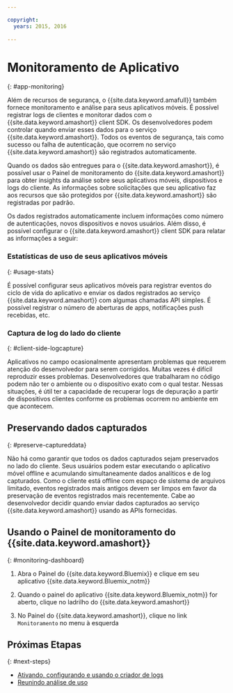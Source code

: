 ```yaml
---

copyright:
  years: 2015, 2016
  
---
```


# Monitoramento de Aplicativo
{: #app-monitoring}

Além de recursos de segurança, o {{site.data.keyword.amafull}} também fornece monitoramento e análise para seus aplicativos móveis. É possível registrar logs de clientes e monitorar dados com o {{site.data.keyword.amashort}} client SDK. Os desenvolvedores podem controlar quando enviar esses dados para o serviço {{site.data.keyword.amashort}}. Todos os eventos de segurança, tais como sucesso ou falha de autenticação, que ocorrem no serviço {{site.data.keyword.amashort}} são registrados automaticamente.

Quando os dados são entregues para o {{site.data.keyword.amashort}}, é possível usar o Painel de monitoramento do {{site.data.keyword.amashort}} para obter insights da análise sobre seus aplicativos móveis, dispositivos e logs do cliente. As informações sobre solicitações que seu aplicativo faz aos recursos que são protegidos por {{site.data.keyword.amashort}} são registradas por padrão.

Os dados registrados automaticamente incluem informações como número de autenticações, novos dispositivos e novos usuários. Além disso, é possível configurar o {{site.data.keyword.amashort}} client SDK para relatar as informações a seguir:

### Estatísticas de uso de seus aplicativos móveis
{: #usage-stats}

É possível configurar seus aplicativos móveis para registrar eventos do ciclo de vida do aplicativo e enviar os dados registrados ao serviço {{site.data.keyword.amashort}} com algumas chamadas API simples. É possível registrar o número de
aberturas de apps, notificações push recebidas, etc.

### Captura de log do lado do cliente
{: #client-side-logcapture}

Aplicativos no campo ocasionalmente apresentam problemas que requerem atenção
do desenvolvedor para serem corrigidos. Muitas vezes é difícil reproduzir
esses problemas. <!--in R&D.--> Desenvolvedores que trabalharam no código podem não ter o
ambiente ou o dispositivo exato com o qual testar. Nessas situações,
é útil ter a capacidade de recuperar logs de depuração a partir de dispositivos
clientes conforme os problemas ocorrem no ambiente em que
acontecem.

## Preservando dados capturados
{: #preserve-captureddata}

Não há como garantir que todos os dados capturados sejam preservados no lado do cliente. Seus
usuários podem estar executando o aplicativo móvel offline e
acumulando simultaneamente dados analíticos e de log capturados. Como
o cliente está offline com espaço de sistema de arquivos limitado, eventos registrados
mais antigos devem ser limpos em favor da preservação de eventos registrados mais
recentemente. Cabe ao desenvolvedor decidir quando enviar dados capturados ao serviço {{site.data.keyword.amashort}} usando as APIs fornecidas.

## Usando o Painel de monitoramento do {{site.data.keyword.amashort}}
{: #monitoring-dashboard}

1. Abra o Painel do {{site.data.keyword.Bluemix}} e clique em seu aplicativo {{site.data.keyword.Bluemix_notm}}

2. Quando o painel do aplicativo {{site.data.keyword.Bluemix_notm}} for aberto, clique no ladrilho do {{site.data.keyword.amashort}}

3. No Painel do {{site.data.keyword.amashort}}, clique no link `Monitoramento` no menu à esquerda

## Próximas Etapas
{: #next-steps}
* [Ativando, configurando e usando o criador de logs](app-monitoring-logger.html)
* [Reunindo análise de uso](app-monitoring-gathering-analytics.html)
